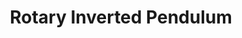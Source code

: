 ---
layout: post
title: Rotary Inverted Pendulum

importance: 0

external: [[file, '/doc/controls-pendulum/paper.pdf'], [youtube-play, 'https://www.youtube.com/watch?v=2o90X0L51tY'], [github, 'https://github.com/EvanDorsky/inverted-pendulum']]
short: inverted-pendulum

banner-position: .45
team: 2

header: [
"We designed, built, modeled, and controlled an inverted pendulum system for our Control theory class.",
""
]

specs: [
[code-fork, [Arduino C, MATLAB]],
[laptop, [Arduino]],
[gear, [DC Motor]]
]
---
